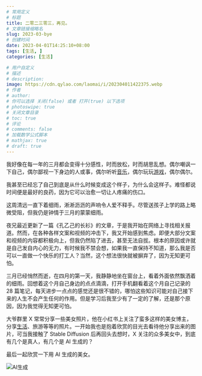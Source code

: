 ```yaml
---
# 常用定义
# 标题
title: 二零二三零三，再见。
# 文章链接缩略名
slug: 2023-03-bye
# 创建时间
date: 2023-04-01T14:25:10+08:00
tags: [生活, ]
categories: [生活]

# 用户自定义
# 描述
# description: 
image: https://cdn.qylao.com/laomai/i/202304011422375.webp
# 作者
# author: 
# 你可以选择 关闭(false) 或者 打开(true) 以下选项
# photoswipe: true
# 关闭文章目录
# toc: true
# 评论
# comments: false
# 加载数学公式脚本
# mathjax: true
# draft: true
---
```


我好像在每一年的三月都会变得十分感性，时而放松，时而胡思乱想。偶尔嘲讽一下自己，偶尔鄙视一下身边的人或事，偶尔听听[音乐](音乐.md)，偶尔玩玩[游戏](游戏.md)，偶尔偶尔。

我甚至已经忘了自己到底是从什么时候变成这个样子，为什么会这样子。难怪都说时间便是最好的良药，因为它可以治愈一切让人疼痛的伤口。

这周清远一直下着细雨，淅淅沥沥的声响令人爱不释手。尽管送孩子上学的路上略微受阻，但我仍是钟情于三月的蒙蒙细雨。

夜兄最近更新了一篇《孔乙己的长衫》的文章，于是我开始在网络上寻找相关报道。然而，在各种各样文案和视频的冲击下，我又开始感到焦虑。即便大部分文案和视频的内容都积极向上，但我仍然陷了进去，甚至无法自拔。根本的原因或许就是自己发自内心的无力，有时候我不禁会想，如果我一直保持不知道，那么我是否可以一直做一个快乐的打工人？当然，这个想法很快就被摒弃了，因为无知更可怕。

三月已经悄然而逝，在四月的第一天，我静静地坐在窗台上，看着外面依然飘洒着的细雨。回想着这个月自己身边的点点滴滴，打开手机翻看着这个月自己记录的 28 篇笔记，每天进步一点点的感觉还是很不错的，哪怕这些知识可能对自己接下来的人生不会产生任何的作用。但是学习后我至少有了一定的了解，还是那个原因，因为我觉得无知更可怕。

大爷群里 X 常常分享一些美女照片，他在小红书上关注了蛮多这样的美女博主，分享[生活](生活.md)、旅游等等的照片。一开始我也是抱着欣赏的目光去看待他分享出来的图片，可当我接触了 Stable Diffusion 后再回头去想时，X 关注的众多美女中，到底有几个是真人，有几个是 AI 生成的？

最后一起欣赏一下用 AI 生成的美女。

![AI生成](https://cdn.qylao.com/laomai/i/202304011422375.webp)
